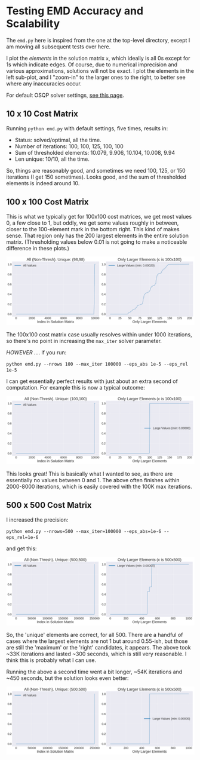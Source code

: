 # Testing EMD Accuracy and Scalability

The `emd.py` here is inspired from the one at the top-level directory, except I am moving all
subsequent tests over here.

I plot the *elements* in the solution matrix `x`, which ideally is all 0s except for 1s which
indicate edges. Of course, due to numerical imprecision and various approximations, solutions will
not be exact. I plot the elements in the left sub-plot, and I "zoom-in" to the larger ones to the
right, to better see where any inaccuracies occur.

For default OSQP solver settings, [see this page][1].


## 10 x 10 Cost Matrix

Running `python emd.py` with default settings, five times, results in:
 
- Status: solved/optimal, all the time.
- Number of iterations: 100, 100, 125, 100, 100
- Sum of thresholded elements: 10.079, 9.906, 10.104, 10.008, 9.94
- Len unique: 10/10, all the time.

So, things are reasonably good, and sometimes we need 100, 125, or 150 iterations (I get 150
sometimes). Looks good, and the sum of thresholded elements is indeed around 10.

## 100 x 100 Cost Matrix

This is what we typically get for 100x100 cost matrices, we get most values 0, a few close to 1, but
oddly, we get some values roughly in between, closer to the 100-element mark in the bottom right.
This kind of makes sense. That region only has the 200 largest elements in the entire solution
matrix. (Thresholding values below 0.01 is not going to make a noticeable difference in these
plots.)

![](figs/c100x100_defaults.png)

The 100x100 cost matrix case usually resolves within under 1000 iterations, so there's no point in
increasing the `max_iter` solver parameter.

*HOWEVER* .... if you run:

```
python emd.py --nrows 100 --max_iter 100000 --eps_abs 1e-5 --eps_rel 1e-5
```

I can get essentially perfect results with just about an extra second of computation. For example
this is now a typical outcome:

![](figs/c100x100_great.png)

This looks great! This is basically what I wanted to see, as there are essentially no values between
0 and 1. The above often finishes within 2000-8000 iterations, which is easily covered with the 100K
max iterations.

## 500 x 500 Cost Matrix

I increased the precision:

```
python emd.py --nrows=500 --max_iter=100000 --eps_abs=1e-6 --eps_rel=1e-6
```

and get this:

![](figs/c500x500_great.png)

So, the 'unique' elements are correct, for all 500. There are a handful of cases where the largest
elements are not 1 but around 0.55-ish, but those are still the 'maximum' or the 'right' candidates,
it appears. The above took ~33K iterations and lasted ~300 seconds, which is still very reasonable.
I think this is probably what I can use.

Running the above a second time went a bit longer, ~54K iterations and ~450 seconds, but the
solution looks even better:

![](figs/c500x500_perfect.png)

[1]:https://osqp.org/docs/interfaces/solver_settings.html
